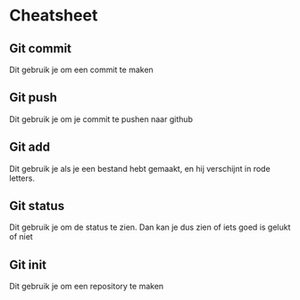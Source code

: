# Cheatsheet

## Git commit
Dit gebruik je om een commit te maken

## Git push
Dit gebruik je om je commit te pushen naar github

## Git add
Dit gebruik je als je een bestand hebt gemaakt, en hij verschijnt in rode letters.

## Git status
Dit gebruik je om de status te zien. Dan kan je dus zien of iets goed is gelukt of niet

## Git init
Dit gebruik je om een repository te maken